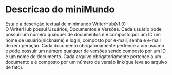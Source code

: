 # Descricao do miniMundo
Esta é a descrição textual de minimundo WriterHub(v1.0) <br/>
O WriterHub possui Usuários, Documentos e Versões.
Cada usuário pode possuir um número qualquer de documentos e é composto por um ID um nome de usuário(nickname) e login, composto por e-mail, senha e e-mail de recuperação.
Cada documento obrigatoriamente pertence a um usúario e pode possuir um número qualquer de versões sendo composto por um ID e um nome de documento.
Cada arquivo obrigatoriamente pertence a um documento e é composto por um número de versão link(que leva ao arquivo de fato).
